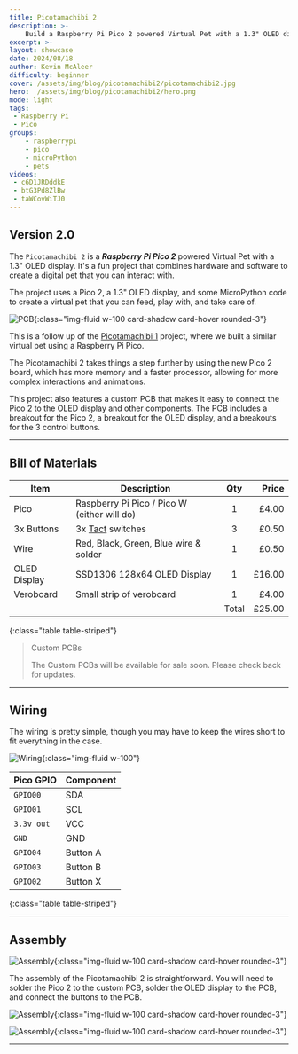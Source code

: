 ```yaml
---
title: Picotamachibi 2
description: >-
    Build a Raspberry Pi Pico 2 powered Virtual Pet with a 1.3" OLED display and some MicroPython
excerpt: >-
layout: showcase
date: 2024/08/18
author: Kevin McAleer
difficulty: beginner
cover: /assets/img/blog/picotamachibi2/picotamachibi2.jpg
hero:  /assets/img/blog/picotamachibi2/hero.png
mode: light
tags: 
 - Raspberry Pi
 - Pico
groups:
    - raspberrypi
    - pico
    - microPython
    - pets
videos:
 - c6D1JRDddkE
 - btG3Pd8ZlBw
 - taWCovWiTJ0
---
```


## Version 2.0

The `Picotamachibi 2` is a ***Raspberry Pi Pico 2*** powered Virtual Pet with a 1.3" OLED display. It's a fun project that combines hardware and software to create a digital pet that you can interact with. 

The project uses a Pico 2, a 1.3" OLED display, and some MicroPython code to create a virtual pet that you can feed, play with, and take care of.

![PCB](/assets/img/blog/picotamachibi2/pico2.jpg){:class="img-fluid w-100 card-shadow card-hover rounded-3"}

This is a follow up of the [Picotamachibi 1](/learn/projects/picotamachibi) project, where we built a similar virtual pet using a Raspberry Pi Pico.

The Picotamachibi 2 takes things a step further by using the new Pico 2 board, which has more memory and a faster processor, allowing for more complex interactions and animations.

This project also features a custom PCB that makes it easy to connect the Pico 2 to the OLED display and other components. The PCB includes a breakout for the Pico 2, a breakout for the OLED display, and a breakouts for the 3 control buttons.

---

## Bill of Materials

Item         | Description                                      |  Qty  |  Price
-------------|--------------------------------------------------|:-----:|------:
Pico         | Raspberry Pi Pico / Pico W (either will do)      |   1   |  £4.00
3x Buttons   | 3x [Tact](/resources/how_it_works/tact) switches |   3   |  £0.50
Wire         | Red, Black, Green, Blue wire & solder            |   1   |  £0.50
OLED Display | SSD1306 128x64 OLED Display                      |   1   | £16.00
Veroboard    | Small strip of veroboard                         |   1   |  £4.00
             |                                                  | Total | £25.00
{:class="table table-striped"}

> Custom PCBs
>
> The Custom PCBs will be available for sale soon. Please check back for updates.

---

## Wiring

The wiring is pretty simple, though you may have to keep the wires short to fit everything in the case.

![Wiring](/assets/img/blog/picotamachibi2/wiring.jpg){:class="img-fluid w-100"}

Pico GPIO  | Component
-----------|----------
`GPIO00`   | SDA
`GPIO01`   | SCL
`3.3v out` | VCC
`GND`      | GND
`GPIO04`   | Button A
`GPIO03`   | Button B
`GPIO02`   | Button X
{:class="table table-striped"}

---

## Assembly

![Assembly](/assets/img/blog/picotamachibi2/pcb.jpg){:class="img-fluid w-100 card-shadow card-hover rounded-3"}

The assembly of the Picotamachibi 2 is straightforward. You will need to solder the Pico 2 to the custom PCB, solder the OLED display to the PCB, and connect the buttons to the PCB.

![Assembly](/assets/img/blog/picotamachibi2/picotamachibi2.jpg){:class="img-fluid w-100 card-shadow card-hover rounded-3"}

![Assembly](/assets/img/blog/picotamachibi2/pcb_layout.jpg){:class="img-fluid w-100 card-shadow card-hover rounded-3"}

---
